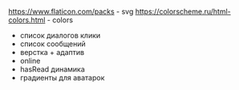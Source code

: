 https://www.flaticon.com/packs - svg
https://colorscheme.ru/html-colors.html - colors

- список диалогов клики
- список сообщений 
- верстка + адаптив
- online
- hasRead динамика
- градиенты для аватарок